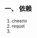 <!--
author: 小莫
date: 2016-06-03
title: nodejs爬虫
tags: nodejs
category: nodejs
status: publish
summary: nodejs爬虫
-->

## 一、 依赖

1. cheerio  
2. requst
3. 
